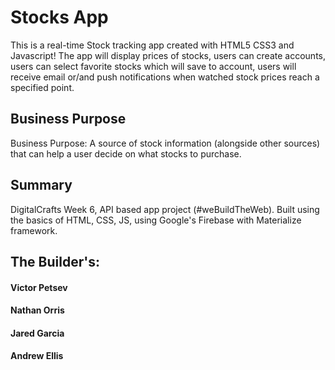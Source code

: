 # Stocks App

This is a real-time Stock tracking app created with HTML5 CSS3 and Javascript! The app will display prices of stocks, users can create accounts, users can select favorite stocks which will save to account, users will receive email or/and push notifications when watched stock prices reach a specified point.

## Business Purpose ## 
Business Purpose: A source of stock information (alongside other sources) that can help a user decide on what stocks to purchase. 


## Summary

DigitalCrafts Week 6, API based app project (#weBuildTheWeb).  Built using the basics of HTML, CSS, JS, using Google's Firebase with Materialize framework.

## The Builder's:

#### Victor Petsev

#### Nathan Orris

#### Jared Garcia

#### Andrew Ellis
